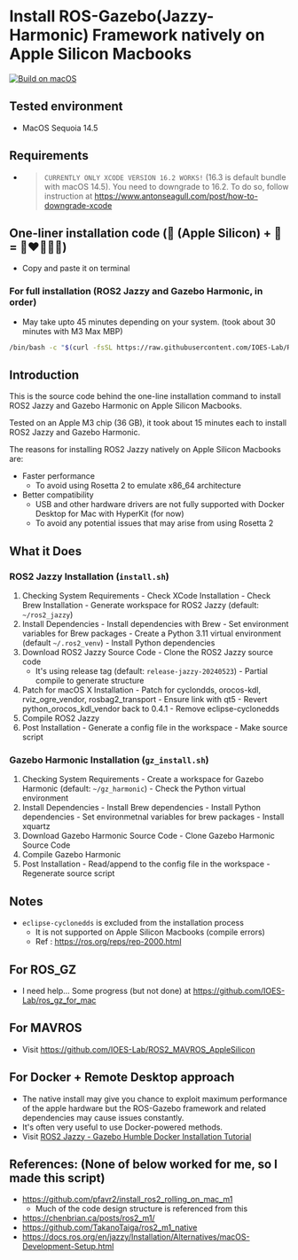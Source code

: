 # Install ROS-Gazebo(Jazzy-Harmonic) Framework natively on Apple Silicon Macbooks

  [![Build on macOS](https://github.com/IOES-Lab/ROS2_Jazzy_MacOS_Native_AppleSilicon/actions/workflows/build.yml/badge.svg)](https://github.com/IOES-Lab/ROS2_Jazzy_MacOS_Native_AppleSilicon/actions/workflows/build.yml)

## Tested environment
- MacOS Sequoia 14.5

## Requirements
- > `CURRENTLY ONLY XCODE VERSION 16.2 WORKS!` (16.3 is default bundle with macOS 14.5). You need to downgrade to 16.2. To do so, follow instruction at https://www.antonseagull.com/post/how-to-downgrade-xcode

## One-liner installation code (🍎 (Apple Silicon) + 🤖 = 🚀❤️🤩🎉🥳)
- Copy and paste it on terminal

### For full installation (ROS2 Jazzy and Gazebo Harmonic, in order)
- May take upto 45 minutes depending on your system. (took about 30 minutes with M3 Max MBP)

```bash
/bin/bash -c "$(curl -fsSL https://raw.githubusercontent.com/IOES-Lab/ROS2_Jazzy_MacOS_Native_AppleSilicon/main/install.sh)"
```

## Introduction
This is the source code behind the one-line installation command to install ROS2 Jazzy and Gazebo Harmonic on Apple Silicon Macbooks.

Tested on an Apple M3 chip (36 GB), it took about 15 minutes each to install ROS2 Jazzy and Gazebo Harmonic.

The reasons for installing ROS2 Jazzy natively on Apple Silicon Macbooks are:
- Faster performance
  - To avoid using Rosetta 2 to emulate x86_64 architecture
- Better compatibility
  - USB and other hardware drivers are not fully supported with Docker Desktop for Mac with HyperKit (for now)
  - To avoid any potential issues that may arise from using Rosetta 2

## What it Does
### ROS2 Jazzy Installation (`install.sh`)
  1. Checking System Requirements
    - Check XCode Installation
    - Check Brew Installation
    - Generate workspace for ROS2 Jazzy (default: `~/ros2_jazzy`)
  2. Install Dependencies
    - Install dependencies with Brew
    - Set environment variables for Brew packages
    - Create a Python 3.11 virtual environment (default `~/.ros2_venv`)
    - Install Python dependencies
  3. Download ROS2 Jazzy Source Code
    - Clone the ROS2 Jazzy source code
      - It's using release tag (default: `release-jazzy-20240523`)
    - Partial compile to generate structure
  4. Patch for macOS X Installation
    - Patch for cyclondds, orocos-kdl, rviz_ogre_vendor, rosbag2_transport
    - Ensure link with qt5
    - Revert python_orocos_kdl_vendor back to 0.4.1
    - Remove eclipse-cyclonedds
  5. Compile ROS2 Jazzy
  6. Post Installation
    - Generate a config file in the workspace
    - Make source script

### Gazebo Harmonic Installation (`gz_install.sh`)
  1. Checking System Requirements
    - Create a workspace for Gazebo Harmonic (default: `~/gz_harmonic`)
    - Check the Python virtual environment
  2. Install Dependencies
    - Install Brew dependencies
    - Install Python dependencies
    - Set environmetnal variables for brew packages
    - Install xquartz
  3. Download Gazebo Harmonic Source Code
    - Clone Gazebo Harmonic Source Code
  4. Compile Gazebo Harmonic
  5. Post Installation
    - Read/append to the config file in the workspace
    - Regenerate source script

## Notes
- `eclipse-cyclonedds` is excluded from the installation process
  - It is not supported on Apple Silicon Macbooks (compile errors)
  - Ref : https://ros.org/reps/rep-2000.html

## For ROS_GZ
- I need help... Some progress (but not done) at https://github.com/IOES-Lab/ros_gz_for_mac

## For MAVROS
- Visit https://github.com/IOES-Lab/ROS2_MAVROS_AppleSilicon

## For Docker + Remote Desktop approach
- The native install may give you chance to exploit maximum performance of the apple hardware but the ROS-Gazebo framework and related dependencies may cause issues constantly.
- It's often very useful to use Docker-powered methods.
- Visit [ROS2 Jazzy - Gazebo Humble Docker Installation Tutorial](https://dave-ros2.notion.site/Docker-Installation-Manual-efbf75623fc743e9b0e55c94c211a1dd#b581997fcbc0475697d6d021e7d26fb1)

## References: (None of below worked for me, so I made this script)
- https://github.com/pfavr2/install_ros2_rolling_on_mac_m1
  - Much of the code design structure is referenced from this
- https://chenbrian.ca/posts/ros2_m1/
- https://github.com/TakanoTaiga/ros2_m1_native
- https://docs.ros.org/en/jazzy/Installation/Alternatives/macOS-Development-Setup.html
